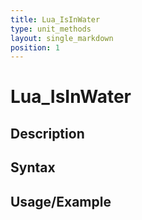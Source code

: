 ```yaml
---
title: Lua_IsInWater
type: unit_methods
layout: single_markdown
position: 1
---
```


# Lua_IsInWater

## Description

## Syntax

## Usage/Example


